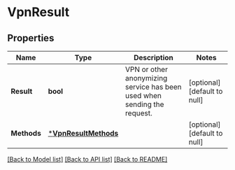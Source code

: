 # VpnResult

## Properties
Name | Type | Description | Notes
------------ | ------------- | ------------- | -------------
**Result** | **bool** | VPN or other anonymizing service has been used when sending the request. | [optional] [default to null]
**Methods** | [***VpnResultMethods**](VpnResult_methods.md) |  | [optional] [default to null]

[[Back to Model list]](../README.md#documentation-for-models) [[Back to API list]](../README.md#documentation-for-api-endpoints) [[Back to README]](../README.md)

